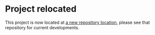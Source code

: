 # Project relocated

This project is now located at [a new repository location](https://github.com/applied-material-modeling/srlife), please see that repository for current developments.
